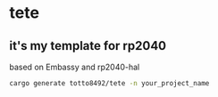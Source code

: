 # tete

## it's my template for rp2040

based on Embassy and rp2040-hal

```bash
cargo generate totto8492/tete -n your_project_name
```

